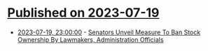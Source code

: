 # [Published on 2023-07-19](index.md)

* [2023-07-19, 23:00:00](https://yro.slashdot.org/story/23/07/19/208212/senators-unveil-measure-to-ban-stock-ownership-by-lawmakers-administration-officials?utm_source=rss1.0mainlinkanon&utm_medium=feed) - [Senators Unveil Measure To Ban Stock Ownership By Lawmakers, Administration Officials](https://yro.slashdot.org/story/23/07/19/208212/senators-unveil-measure-to-ban-stock-ownership-by-lawmakers-administration-officials?utm_source=rss1.0mainlinkanon&utm_medium=feed)
